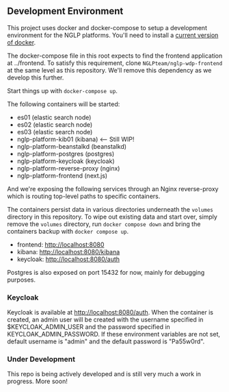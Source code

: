 ## Development Environment

This project uses docker and docker-compose to setup a development environment for the NGLP platforms. You'll need to install a [current version of docker](https://docs.docker.com/docker-for-mac/install/).

The docker-compose file in this root expects to find the frontend application at ../frontend. To satisfy this requirement, clone `NGLPteam/nglp-wdp-frontend` at the same level as this repository. We'll remove this dependency as we develop this further.

Start things up with `docker-compose up`.

The following containers will be started:

- es01 (elastic search node)
- es02 (elastic search node)
- es03 (elastic search node)
- nglp-platform-kib01 (kibana) <-- Still WIP!
- nglp-platform-beanstalkd (beanstalkd)
- nglp-platform-postgres (postgres)
- nglp-platform-keycloak (keycloak)
- nglp-platform-reverse-proxy (nginx)
- nglp-platform-frontend (next.js)

And we're exposing the following services through an Nginx reverse-proxy which is routing top-level paths to specific containers.

The containers persist data in various directories underneath the `volumes` directory in this repository. To wipe out existing data and start over, simply remove the `volumes` directory, run `docker compose down` and bring the containers backup with `docker compose up`.

- frontend: [http://localhost:8080](http://localhost:8080)
- kibana: [http://localhost:8080/kibana](http://localhost:8080/kibana)
- keycloak: [http://localhost:8080/auth](http://localhost:8080/auth)

Postgres is also exposed on port 15432 for now, mainly for debugging purposes.

### Keycloak

Keycloak is available at [http://localhost:8080/auth](http://localhost:8080/auth). When the container is created, an admin user will be created with the username specified in $KEYCLOAK_ADMIN_USER and the password specified in KEYCLOAK_ADMIN_PASSWORD. If these environment variables are not set, default username is "admin" and the default password is "Pa55w0rd".

### Under Development

This repo is being actively developed and is still very much a work in progress. More soon!